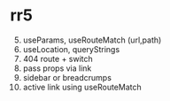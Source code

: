 # rr5

5. useParams, useRouteMatch (url,path)
12. useLocation, queryStrings
15. 404 route + switch
18. pass props via link
20. sidebar or breadcrumps 
22. active link using useRouteMatch